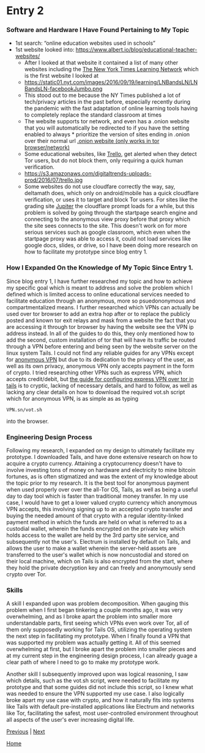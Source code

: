 # Entry 2
### Software and Hardware I Have Found Pertaining to My Topic
* 1st search: “online education websites used in schools”
* 1st website looked into: https://www.albert.io/blog/educational-teacher-websites/
    * After I looked at that website it contained a list of many other websites including the [The New York Times Learning Network](https://www.nytimes.com/section/learning/lesson-plans) which is the first website I looked at
    * https://static01.nyt.com/images/2016/09/19/learning/LNBandsLN/LNBandsLN-facebookJumbo.png 
    * This stood out to me because the NY Times published a lot of tech/privacy articles in the past before, especially recently during the pandemic with          the fast adaptation of online learning tools having to completely replace the standard classroom at times
    * The website supports tor network, and even has a .onion website that you will automatically be redirected to if you have the setting enabled to always     * prioritize the version of sites ending in  .onion over their normal url [.onion website (only works in tor browser/network)]( https://www.nytimesn7cgmftshazwhfgzm37qxb44r64ytbb2dj3x62d2lljsciiyd.onion/section/learning/lesson-plans)
    * Some educational websites, like [Trello](https://trello.com), get alerted when they detect Tor users, but do not block them, only requiring a quick         human verification.
    * https://s3.amazonaws.com/digitaltrends-uploads-prod/2016/07/trello.jpg
    * Some websites do not use cloudfare correctly the way, say, deltamath does, which only on android/mobile has a quick cloudflare verification, or uses         it to target and block Tor users. For sites like the grading site [Jupiter](jupiter.ed) the cloudflare prompt loads for a while, but this problem is          solved by going through the startpage search engine and connecting to the anonymous view proxy before that proxy which the site sees connects to the         site. This doesn't work on for more serious services such as google classroom, which even when the startpage proxy was able to access it, could not         load services like google docs, slides, or drive, so I have been doing more research on how to facilitate my prototype since blog entry 1.

### How I Expanded On the Knowledge of My Topic Since Entry 1. 
Since blog entry 1, I have further researched my topic and how to achieve my specific goal which is meant to address and solve the problem which I defined which is limited access to online educational services needed to facilitate education through an anonymous, more so psuedononymous and compartmentalized means. I further researched which VPNs can actually be used over tor browser to add an extra hop after or to replace the publicly posted and known tor exit relays and mask from a website the fact that you are accessing it through tor browser by having the website see the VPN ip address instead. In all of the guides to do this, they only mentioned how to add the second, custom installation of tor that will have its traffic be routed through a VPN before entering and being seen by the website server on the linux system Tails. I could not find any reliable guides for any VPNs except for [anonymous VPN](https://VPN.sn/) but due to its dedication to the privacy of the user, as well as its own privacy, anonymous VPN only accepts payment in the form of crypto. I tried researching other VPNs such as express VPN, which accepts credit/debit, but [the guide for configuring express VPN over tor in tails](https://www.privacyaffairs.com/VPN-with-tails/) is to cryptic, lacking of necessary details, and hard to follow, as well as lacking any clear details on how to download the required vot.sh script which for anonymous VPN, is as simple as as typing 
```
VPN.sn/vot.sh
``` 
into the browser. 

### Engineering Design Process
Following my research, I expanded on my design to ultimately facilitate my prototype. I downloaded Tails, and have done extensive research on how to acquire a crypto currency. Attaining a cryptocurrency doesn't have to involve investing tons of money on hardware and electricity to mine bitcoin fortunes, as is often stigmatized and was the extent of my knowledge about the topic prior to my research. It is the best tool for anonymous payment when used properly over over the all-Tor OS, Tails, as well as being a useful day to day tool which is faster than traditional money transfer. In my use case, I would have to get a lower valued crypto currency which anonymous VPN accepts, this involving signing up to an accepted crypto transfer and buying the needed amount of that crypto with a regular identity-linked payment method in which the funds are held on what is referred to as a custodial wallet, wherein the funds encrypted on the private key which holds access to the wallet are held by the 3rd party site service, and subsequently not the user's. Electrum is installed by default on Tails, and allows the user to make a wallet wherein the server-held assets are transferred to the user's wallet which is now noncustodial and stored on their local machine, which on Tails is also encrypted from the start, where they hold the private decryption key and can freely and anonymously send crypto over Tor. 

### Skills
A skill I expanded upon was problem decomposition. When gauging this problem when I first began tinkering a couple months ago, it was very overwhelming, and as I broke apart the problem into smaller more understandable parts, first seeing which VPNs even work over Tor, all of them only supposedly working for Tails OS, utilizing the operating system the next step in facilitating my prototype. When I finally found a VPN that was supported my problem was actually getting it. All of this seemed overwhelming at first, but I broke apart the problem into smaller pieces and at my current step in the engineering design process, I can already guage a clear path of where I need to go to make my prototype work.

Another skill I subsequently improved upon was logical reasoning, I saw which details, such as the vot.sh script, were needed to facilitate my prototype and that some guides did not include this script, so I knew what was needed to ensure the VPN supported my use case. I also logically broke apart my use case with crypto, and how it naturally fits into systems like Tails with default pre-installed applications like Electrum and networks like Tor, facilitating the safest, most user-controlled environment throughout all aspects of the user's ever increasing digital life.


[Previous](entry01.md) | [Next](entry03.md)

[Home](../README.md)
